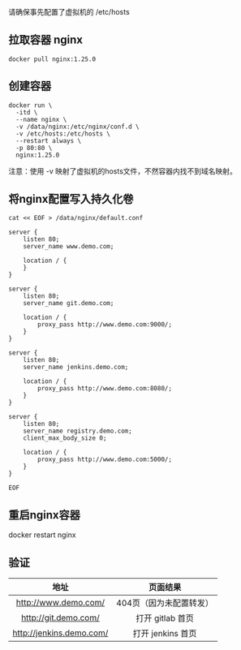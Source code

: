 请确保事先配置了虚拟机的 /etc/hosts

## 拉取容器 nginx

```shell
docker pull nginx:1.25.0
```
## 创建容器
```shell
docker run \
  -itd \
  --name nginx \
  -v /data/nginx:/etc/nginx/conf.d \
  -v /etc/hosts:/etc/hosts \
  --restart always \
  -p 80:80 \
  nginx:1.25.0
```
注意：使用 -v 映射了虚拟机的hosts文件，不然容器内找不到域名映射。
## 将nginx配置写入持久化卷
```shell
cat << EOF > /data/nginx/default.conf

server {
	listen 80;
	server_name www.demo.com;

	location / {
	}
}

server {
	listen 80;
	server_name git.demo.com;

	location / {
		proxy_pass http://www.demo.com:9000/;
	}
}

server {
	listen 80;
	server_name jenkins.demo.com;

	location / {
		proxy_pass http://www.demo.com:8080/;
	}
}

server {
	listen 80;
	server_name registry.demo.com;
	client_max_body_size 0;

	location / {
		proxy_pass http://www.demo.com:5000/;
	}
}

EOF
```

## 重启nginx容器
docker restart nginx

## 验证
|地址|页面结果|
|:---:|:---:|
|http://www.demo.com/|404页（因为未配置转发）|
|http://git.demo.com/|打开 gitlab 首页|
|http://jenkins.demo.com/|打开 jenkins 首页|
